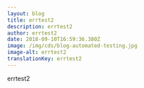 ```yaml
---
layout: blog
title: errtest2
description: errtest2
author: errtest2
date: 2018-09-10T16:59:36.380Z
image: /img/cds/blog-automated-testing.jpg
image-alt: errtest2
translationKey: errtest2
---
```

errtest2
